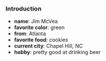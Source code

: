 ### Introduction

* **name**: Jim McVea
* **favorite color**: green
* **from**: Atlanta
* **favorite food**: cookies
* **current city**: Chapel Hill, NC
* **hobby**: pretty good at drinking beer
